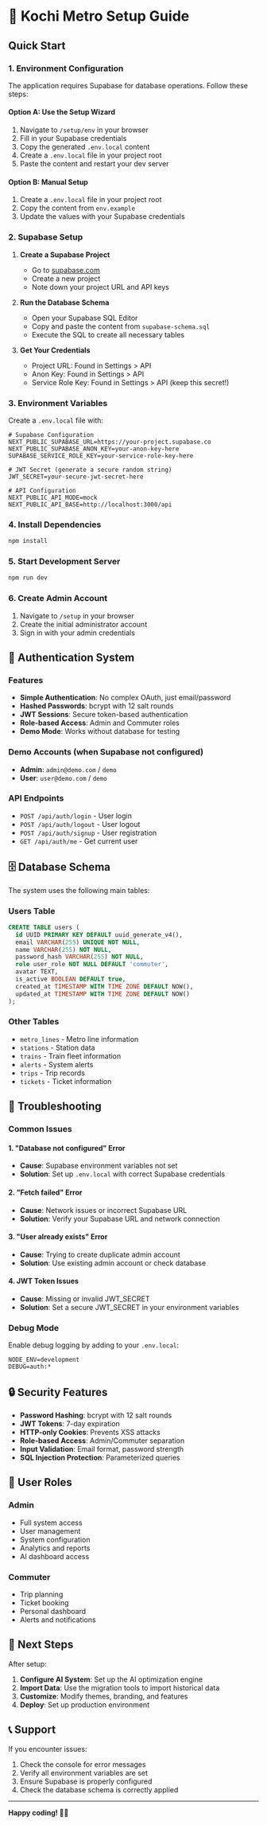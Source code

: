 # 🚀 Kochi Metro Setup Guide

## Quick Start

### 1. Environment Configuration

The application requires Supabase for database operations. Follow these steps:

#### Option A: Use the Setup Wizard
1. Navigate to `/setup/env` in your browser
2. Fill in your Supabase credentials
3. Copy the generated `.env.local` content
4. Create a `.env.local` file in your project root
5. Paste the content and restart your dev server

#### Option B: Manual Setup
1. Create a `.env.local` file in your project root
2. Copy the content from `env.example`
3. Update the values with your Supabase credentials

### 2. Supabase Setup

1. **Create a Supabase Project**
   - Go to [supabase.com](https://supabase.com)
   - Create a new project
   - Note down your project URL and API keys

2. **Run the Database Schema**
   - Open your Supabase SQL Editor
   - Copy and paste the content from `supabase-schema.sql`
   - Execute the SQL to create all necessary tables

3. **Get Your Credentials**
   - Project URL: Found in Settings > API
   - Anon Key: Found in Settings > API
   - Service Role Key: Found in Settings > API (keep this secret!)

### 3. Environment Variables

Create a `.env.local` file with:

```env
# Supabase Configuration
NEXT_PUBLIC_SUPABASE_URL=https://your-project.supabase.co
NEXT_PUBLIC_SUPABASE_ANON_KEY=your-anon-key-here
SUPABASE_SERVICE_ROLE_KEY=your-service-role-key-here

# JWT Secret (generate a secure random string)
JWT_SECRET=your-secure-jwt-secret-here

# API Configuration
NEXT_PUBLIC_API_MODE=mock
NEXT_PUBLIC_API_BASE=http://localhost:3000/api
```

### 4. Install Dependencies

```bash
npm install
```

### 5. Start Development Server

```bash
npm run dev
```

### 6. Create Admin Account

1. Navigate to `/setup` in your browser
2. Create the initial administrator account
3. Sign in with your admin credentials

## 🔧 Authentication System

### Features
- **Simple Authentication**: No complex OAuth, just email/password
- **Hashed Passwords**: bcrypt with 12 salt rounds
- **JWT Sessions**: Secure token-based authentication
- **Role-based Access**: Admin and Commuter roles
- **Demo Mode**: Works without database for testing

### Demo Accounts (when Supabase not configured)
- **Admin**: `admin@demo.com` / `demo`
- **User**: `user@demo.com` / `demo`

### API Endpoints
- `POST /api/auth/login` - User login
- `POST /api/auth/logout` - User logout
- `POST /api/auth/signup` - User registration
- `GET /api/auth/me` - Get current user

## 🗄️ Database Schema

The system uses the following main tables:

### Users Table
```sql
CREATE TABLE users (
  id UUID PRIMARY KEY DEFAULT uuid_generate_v4(),
  email VARCHAR(255) UNIQUE NOT NULL,
  name VARCHAR(255) NOT NULL,
  password_hash VARCHAR(255) NOT NULL,
  role user_role NOT NULL DEFAULT 'commuter',
  avatar TEXT,
  is_active BOOLEAN DEFAULT true,
  created_at TIMESTAMP WITH TIME ZONE DEFAULT NOW(),
  updated_at TIMESTAMP WITH TIME ZONE DEFAULT NOW()
);
```

### Other Tables
- `metro_lines` - Metro line information
- `stations` - Station data
- `trains` - Train fleet information
- `alerts` - System alerts
- `trips` - Trip records
- `tickets` - Ticket information

## 🚨 Troubleshooting

### Common Issues

#### 1. "Database not configured" Error
- **Cause**: Supabase environment variables not set
- **Solution**: Set up `.env.local` with correct Supabase credentials

#### 2. "Fetch failed" Error
- **Cause**: Network issues or incorrect Supabase URL
- **Solution**: Verify your Supabase URL and network connection

#### 3. "User already exists" Error
- **Cause**: Trying to create duplicate admin account
- **Solution**: Use existing admin account or check database

#### 4. JWT Token Issues
- **Cause**: Missing or invalid JWT_SECRET
- **Solution**: Set a secure JWT_SECRET in your environment variables

### Debug Mode

Enable debug logging by adding to your `.env.local`:
```env
NODE_ENV=development
DEBUG=auth:*
```

## 🔒 Security Features

- **Password Hashing**: bcrypt with 12 salt rounds
- **JWT Tokens**: 7-day expiration
- **HTTP-only Cookies**: Prevents XSS attacks
- **Role-based Access**: Admin/Commuter separation
- **Input Validation**: Email format, password strength
- **SQL Injection Protection**: Parameterized queries

## 📱 User Roles

### Admin
- Full system access
- User management
- System configuration
- Analytics and reports
- AI dashboard access

### Commuter
- Trip planning
- Ticket booking
- Personal dashboard
- Alerts and notifications

## 🎯 Next Steps

After setup:
1. **Configure AI System**: Set up the AI optimization engine
2. **Import Data**: Use the migration tools to import historical data
3. **Customize**: Modify themes, branding, and features
4. **Deploy**: Set up production environment

## 📞 Support

If you encounter issues:
1. Check the console for error messages
2. Verify all environment variables are set
3. Ensure Supabase is properly configured
4. Check the database schema is correctly applied

---

**Happy coding! 🚄✨**
